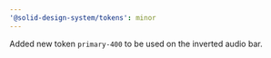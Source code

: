 ```yaml
---
'@solid-design-system/tokens': minor
---
```


Added new token `primary-400` to be used on the inverted audio bar.

